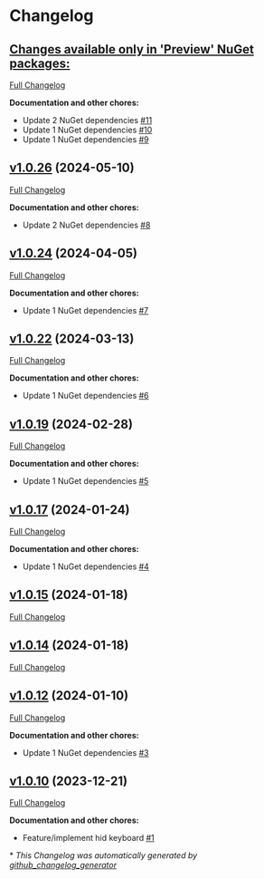 # Changelog

## [**Changes available only in 'Preview' NuGet packages:**](https://github.com/nanoframework/nanoFramework.Bluetooth.Hid/tree/HEAD)

[Full Changelog](https://github.com/nanoframework/nanoFramework.Bluetooth.Hid/compare/v1.0.26...HEAD)

**Documentation and other chores:**

- Update 2 NuGet dependencies [\#11](https://github.com/nanoframework/nanoFramework.Bluetooth.Hid/pull/11)
- Update 1 NuGet dependencies [\#10](https://github.com/nanoframework/nanoFramework.Bluetooth.Hid/pull/10)
- Update 1 NuGet dependencies [\#9](https://github.com/nanoframework/nanoFramework.Bluetooth.Hid/pull/9)

## [v1.0.26](https://github.com/nanoframework/nanoFramework.Bluetooth.Hid/tree/v1.0.26) (2024-05-10)

[Full Changelog](https://github.com/nanoframework/nanoFramework.Bluetooth.Hid/compare/v1.0.24...v1.0.26)

**Documentation and other chores:**

- Update 2 NuGet dependencies [\#8](https://github.com/nanoframework/nanoFramework.Bluetooth.Hid/pull/8)

## [v1.0.24](https://github.com/nanoframework/nanoFramework.Bluetooth.Hid/tree/v1.0.24) (2024-04-05)

[Full Changelog](https://github.com/nanoframework/nanoFramework.Bluetooth.Hid/compare/v1.0.22...v1.0.24)

**Documentation and other chores:**

- Update 1 NuGet dependencies [\#7](https://github.com/nanoframework/nanoFramework.Bluetooth.Hid/pull/7)

## [v1.0.22](https://github.com/nanoframework/nanoFramework.Bluetooth.Hid/tree/v1.0.22) (2024-03-13)

[Full Changelog](https://github.com/nanoframework/nanoFramework.Bluetooth.Hid/compare/v1.0.19...v1.0.22)

**Documentation and other chores:**

- Update 1 NuGet dependencies [\#6](https://github.com/nanoframework/nanoFramework.Bluetooth.Hid/pull/6)

## [v1.0.19](https://github.com/nanoframework/nanoFramework.Bluetooth.Hid/tree/v1.0.19) (2024-02-28)

[Full Changelog](https://github.com/nanoframework/nanoFramework.Bluetooth.Hid/compare/v1.0.17...v1.0.19)

**Documentation and other chores:**

- Update 1 NuGet dependencies [\#5](https://github.com/nanoframework/nanoFramework.Bluetooth.Hid/pull/5)

## [v1.0.17](https://github.com/nanoframework/nanoFramework.Bluetooth.Hid/tree/v1.0.17) (2024-01-24)

[Full Changelog](https://github.com/nanoframework/nanoFramework.Bluetooth.Hid/compare/v1.0.15...v1.0.17)

**Documentation and other chores:**

- Update 1 NuGet dependencies [\#4](https://github.com/nanoframework/nanoFramework.Bluetooth.Hid/pull/4)

## [v1.0.15](https://github.com/nanoframework/nanoFramework.Bluetooth.Hid/tree/v1.0.15) (2024-01-18)

[Full Changelog](https://github.com/nanoframework/nanoFramework.Bluetooth.Hid/compare/v1.0.14...v1.0.15)

## [v1.0.14](https://github.com/nanoframework/nanoFramework.Bluetooth.Hid/tree/v1.0.14) (2024-01-18)

[Full Changelog](https://github.com/nanoframework/nanoFramework.Bluetooth.Hid/compare/v1.0.12...v1.0.14)

## [v1.0.12](https://github.com/nanoframework/nanoFramework.Bluetooth.Hid/tree/v1.0.12) (2024-01-10)

[Full Changelog](https://github.com/nanoframework/nanoFramework.Bluetooth.Hid/compare/v1.0.10...v1.0.12)

**Documentation and other chores:**

- Update 1 NuGet dependencies [\#3](https://github.com/nanoframework/nanoFramework.Bluetooth.Hid/pull/3)

## [v1.0.10](https://github.com/nanoframework/nanoFramework.Bluetooth.Hid/tree/v1.0.10) (2023-12-21)

[Full Changelog](https://github.com/nanoframework/nanoFramework.Bluetooth.Hid/compare/76fb33010ae656a6615255c60a9b3b36bfde445b...v1.0.10)

**Documentation and other chores:**

- Feature/implement hid keyboard [\#1](https://github.com/nanoframework/nanoFramework.Bluetooth.Hid/pull/1)



\* *This Changelog was automatically generated by [github_changelog_generator](https://github.com/github-changelog-generator/github-changelog-generator)*
